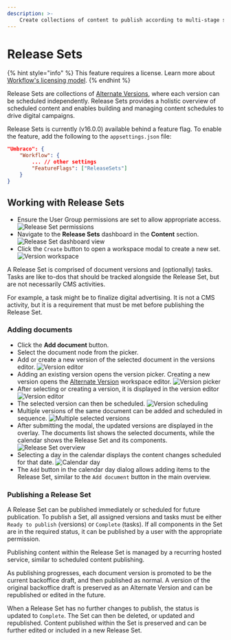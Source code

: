 ```yaml
---
description: >-
    Create collections of content to publish according to multi-stage scheduling rules.
---
```


# Release Sets

{% hint style="info" %}
This feature requires a license. Learn more about [Workflow's licensing model](https://umbraco.com/products/umbraco-workflow).
{% endhint %}

Release Sets are collections of [Alternate Versions](../alternate-versions/alternate-versions.md), where each version can be scheduled independently. Release Sets provides a holistic overview of scheduled content and enables building and managing content schedules to drive digital campaigns.

Release Sets is currently (v16.0.0) available behind a feature flag. To enable the feature, add the following to the `appsettings.json` file:

```json
"Umbraco": {
    "Workflow": {
        ... // other settings
        "FeatureFlags": ["ReleaseSets"]
    }
}
```

## Working with Release Sets

-   Ensure the User Group permissions are set to allow appropriate access.
    ![Release Set permissions](images/release-set-permissions.png)
-   Navigate to the **Release Sets** dashboard in the **Content** section.
    ![Release Set dashboard view](images/release-sets-dashboard.png)
-   Click the `Create` button to open a workspace modal to create a new set.
    ![Version workspace](images/release-set-workspace-editor.png)

A Release Set is comprised of document versions and (optionally) tasks. Tasks are like to-dos that should be tracked alongside the Release Set, but are not necessarily CMS activities.

For example, a task might be to finalize digital advertising. It is not a CMS activity, but it is a requirement that must be met before publishing the Release Set.

### Adding documents

-   Click the **Add document** button.
-   Select the document node from the picker.
-   Add or create a new version of the selected document in the versions editor.
![Version editor](images/versions-editor.png)
-   Adding an existing version opens the version picker. Creating a new version opens the [Alternate Version](../alternate-versions/alternate-versions.md) workspace editor.
![Version picker](images/version-picker.png)
- After selecting or creating a version, it is displayed in the version editor
![Version editor](images/version-editor-2.png)
- The selected version can then be scheduled.
![Version scheduling](images/version-scheduling.png)
- Multiple versions of the same document can be added and scheduled in sequence.
![Multiple selected versions](images/version-editor-3.png)
- After submitting the modal, the updated versions are displayed in the overlay. The documents list shows the selected documents, while the calendar shows the Release Set and its components.
![Release Set overview](images/release-set-overview.png)
- Selecting a day in the calendar displays the content changes scheduled for that date.
![Calendar day](images/calendar-day.png)
- The `Add` button in the calendar day dialog allows adding items to the Release Set, similar to the `Add document` button in the main overview.

### Publishing a Release Set

A Release Set can be published immediately or scheduled for future publication. To publish a Set, all assigned versions and tasks must be either `Ready to publish` (versions) or `Complete` (tasks). If all components in the Set are in the required status, it can be published by a user with the appropriate permission.

Publishing content within the Release Set is managed by a recurring hosted service, similar to scheduled content publishing.

As publishing progresses, each document version is promoted to be the current backoffice draft, and then published as normal. A version of the original backoffice draft is preserved as an Alternate Version and can be republished or edited in the future.

When a Release Set has no further changes to publish, the status is updated to `Complete`. The Set can then be deleted, or updated and republished. Content published within the Set is preserved and can be further edited or included in a new Release Set.